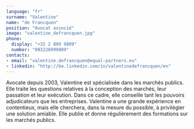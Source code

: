 ```yaml
---
language: "fr"
surname: "Valentine"
name: "de Francquen"
position: "Avocat associé"
image: "valentine_defrancquen.jpg"
phone:
  display: "+32 2 899 9809"
  number: "003228999809"
contacts:
- email: "valentine.defrancquen@equal-partners.eu"
- linkedin: "http://be.linkedin.com/in/valentinedefrancquen/en"
---
```

Avocate depuis 2003, Valentine est spécialisée dans les marchés publics. Elle traite les questions relatives à la conception des marchés, leur passation et leur exécution. Dans ce cadre, elle conseille tant les pouvoirs adjudicateurs que les entreprises. Valentine a une grande expérience en contentieux, mais elle cherchera, dans la mesure du possible, à privilégier une solution amiable. Elle publie et donne régulièrement des formations sur les marchés publics.